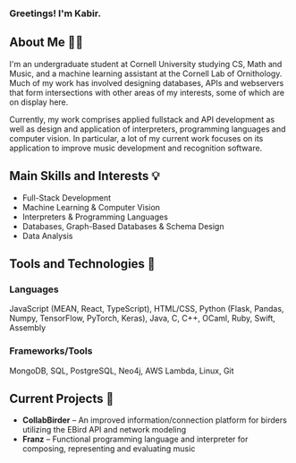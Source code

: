 ### Greetings! I'm Kabir.

## About Me 👋🏼
I'm an undergraduate student at Cornell University studying CS, Math and Music, and a machine learning assistant at the Cornell Lab of Ornithology. Much of my work has involved designing databases, APIs and webservers that form intersections with other areas of my interests, some of which are on display here. 

Currently, my work comprises applied fullstack and API development as well as design and application of interpreters, programming languages and computer vision. In particular, a lot of my current work focuses on its application to improve music development and recognition software.

## Main Skills and Interests 💡
- Full-Stack Development
- Machine Learning & Computer Vision
- Interpreters & Programming Languages
- Databases, Graph-Based Databases & Schema Design
- Data Analysis
  
## Tools and Technologies 🔧
  ### Languages
  JavaScript (MEAN, React, TypeScript), HTML/CSS, Python (Flask, Pandas, Numpy, TensorFlow, PyTorch, Keras), Java, C, C++, OCaml, Ruby, Swift, Assembly

  ### Frameworks/Tools
  MongoDB, SQL, PostgreSQL, Neo4j, AWS Lambda, Linux, Git
  

## Current Projects 🌱
- **CollabBirder** – An improved information/connection platform for birders utilizing the EBird API and network modeling
- **Franz** – Functional programming language and interpreter for composing, representing and evaluating music
